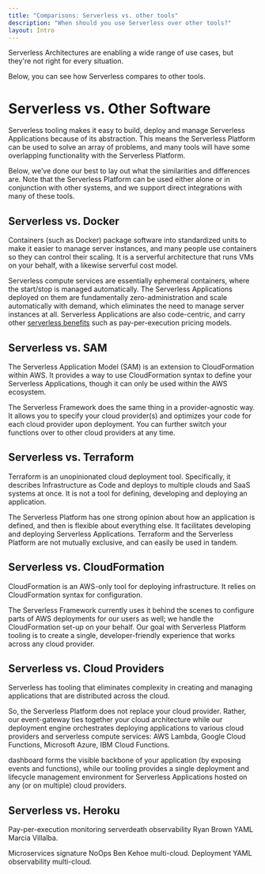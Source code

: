 ```yaml
---
title: "Comparisons: Serverless vs. other tools"
description: "When should you use Serverless over other tools?"
layout: Intro
---
```


Serverless Architectures are enabling a wide range of use cases, but they're not right for every situation.

Below, you can see how Serverless compares to other tools.

# Serverless vs. Other Software

Serverless tooling makes it easy to build, deploy and manage Serverless Applications because of its abstraction. This means the Serverless Platform can be used to solve an array of problems, and many tools will have some overlapping functionality with the Serverless Platform.

Below, we’ve done our best to lay out what the similarities and differences are. Note that the Serverless Platform can be used either alone or in conjunction with other systems, and we support direct integrations with many of these tools.


## Serverless vs. Docker

Containers (such as Docker) package software into standardized units to make it easier to manage server instances, and many people use containers so they can control their scaling. It is a serverful architecture that runs VMs on your behalf, with a likewise serverful cost model.

Serverless compute services are essentially ephemeral containers, where the start/stop is managed automatically. The Serverless Applications deployed on them are fundamentally zero-administration and scale automatically with demand, which eliminates the need to manage server instances at all. Serverless Applications are also code-centric, and carry other [serverless benefits](./#serverless-benefits) such as pay-per-execution pricing models.

<!-- TODO [more docker notes]
Still has strong OS administration and management responsibilities
Image is the unit of deployment
It helps compartmentalize the execution environment using cgroups
Shares system resources at the kernel level yet provides a feel of complete execution environment
Packages the execution environment along with the app and its dependencies nicely
Provides portability across hosts - Windows and Linux
Faster uptimes than VMs
Cheaper than VMs
Is not serverless because does not adhere to the 3 tenets:
Admin required, Cannot Auto-scale, Paying for idle time as container is up all the time

Lambda is nothing but ECS with:
ephemeral containers with start/stop managed automatically,
with instrumentation built-in, to meter and hence provide pay-per-execution,
using AWS managed pre-defined images per language runtime.
-->

## Serverless vs. SAM

The Serverless Application Model (SAM) is an extension to CloudFormation within AWS. It provides a way to use CloudFormation syntax to define your Serverless Applications, though it can only be used within the AWS ecosystem.

The Serverless Framework does the same thing in a provider-agnostic way. It allows you to specify your cloud provider(s) and optimizes your code for each cloud provider upon deployment. You can further switch your functions over to other cloud providers at any time.


## Serverless vs. Terraform

Terraform is an unopinionated cloud deployment tool. Specifically, it describes Infrastructure as Code and deploys to multiple clouds and SaaS systems at once. It is not a tool for defining, developing and deploying an application.

The Serverless Platform has one strong opinion about how an application is defined, and then is flexible about everything else. It facilitates developing and deploying Serverless Applications. Terraform and the Serverless Platform are not mutually exclusive, and can easily be used in tandem.


## Serverless vs. CloudFormation

CloudFormation is an AWS-only tool for deploying infrastructure. It relies on CloudFormation syntax for configuration.

The Serverless Framework currently uses it behind the scenes to configure parts of AWS deployments for our users as well; we handle the CloudFormation set-up on your behalf. Our goal with Serverless Platform tooling is to create a single, developer-friendly experience that works across any cloud provider.

<!-- TODO: [more CloudFormation notes]
CloudFormation main focus is on deploying infrastructure, and not focused on compute.
Using CloudFormation to deploy Serverless apps is a slow process. While we do currently depend on it, Serverless can be a lot faster if it focused on functions
CloudFormation is NOT provider agnostic and locks the users to AWS.
CloudFormation syntax is hard to reason around which causes the DX to suffer.
Using Cloudformation to deploy Serverless apps puts a hard requirement on the user to host his code on S3, which complicates the process. If Serverless focused on functions without depending on CloudFormation, this wouldn’t be a requirement.

-->

## Serverless vs. Cloud Providers

Serverless has tooling that eliminates complexity in creating and managing applications that are distributed across the cloud.

So, the Serverless Platform does not replace your cloud provider. Rather, our event-gateway ties together your cloud architecture while our deployment engine orchestrates deploying applications to various cloud providers and serverless compute services: AWS Lambda, Google Cloud Functions, Microsoft Azure, IBM Cloud Functions.


dashboard forms the visible backbone of your application (by exposing events and functions), while our tooling provides a single deployment and lifecycle management environment for Serverless Applications hosted on any (or on multiple) cloud providers.


## Serverless vs. Heroku

Pay-per-execution monitoring serverdeath observability Ryan Brown YAML Marcia Villalba.

Microservices signature NoOps Ben Kehoe multi-cloud. Deployment YAML observability multi-cloud. 

